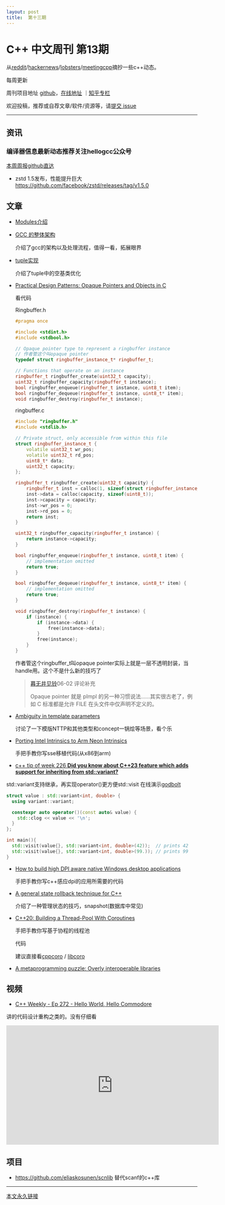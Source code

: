 ```yaml
---
layout: post
title:  第十三期
---
```


# C++ 中文周刊 第13期

从[reddit](https://www.reddit.com/r/cpp/)/[hackernews](https://news.ycombinator.com/)/[lobsters](https://lobste.rs/)/[meetingcpp](https://www.meetingcpp.com/blog/blogroll/)摘抄一些c++动态。

每周更新

周刊项目地址 [github](https://github.com/wanghenshui/cppweeklynews)，[在线地址](https://wanghenshui.github.io/cppweeklynews/) ｜[知乎专栏](https://www.zhihu.com/column/jieyaren)

欢迎投稿，推荐或自荐文章/软件/资源等，请[提交 issue](https://github.com/wanghenshui/cppweeklynews/issues)

---

## 资讯

###  编译器信息最新动态推荐关注hellogcc公众号

[本周周报github直达](https://github.com/hellogcc/osdt-weekly/blob/master/weekly/2021-05-19.md)

- zstd 1.5发布，性能提升巨大 https://github.com/facebook/zstd/releases/tag/v1.5.0

## 文章

- [Modules介绍](https://zhuanlan.zhihu.com/p/373457208)

- [GCC 的整体架构](https://zhuanlan.zhihu.com/p/372526494) 

  介绍了gcc的架构以及处理流程，值得一看，拓展眼界

- [tuple实现](https://zhuanlan.zhihu.com/p/356954012)

  介绍了tuple中的空基类优化

- [Practical Design Patterns: Opaque Pointers and Objects in C](https://interrupt.memfault.com/blog/opaque-pointers)

  看代码

  Ringbuffer.h

  ```c++
  #pragma once
  
  #include <stdint.h>
  #include <stdbool.h>
  
  // Opaque pointer type to represent a ringbuffer instance
  // 作者管这个叫opaque pointer
  typedef struct ringbuffer_instance_t* ringbuffer_t;
  
  // Functions that operate on an instance
  ringbuffer_t ringbuffer_create(uint32_t capacity);
  uint32_t ringbuffer_capacity(ringbuffer_t instance);
  bool ringbuffer_enqueue(ringbuffer_t instance, uint8_t item);
  bool ringbuffer_dequeue(ringbuffer_t instance, uint8_t* item);
  void ringbuffer_destroy(ringbuffer_t instance);
  
  ```

  ringbuffer.c

  ```c++
  #include "ringbuffer.h"
  #include <stdlib.h>
  
  // Private struct, only accessible from within this file
  struct ringbuffer_instance_t {
      volatile uint32_t wr_pos;
      volatile uint32_t rd_pos;
      uint8_t* data;
      uint32_t capacity;
  };
  
  ringbuffer_t ringbuffer_create(uint32_t capacity) {
      ringbuffer_t inst = calloc(1, sizeof(struct ringbuffer_instance_t));
      inst->data = calloc(capacity, sizeof(uint8_t));
      inst->capacity = capacity;
      inst->wr_pos = 0;
      inst->rd_pos = 0;
      return inst;
  }
  
  uint32_t ringbuffer_capacity(ringbuffer_t instance) {
      return instance->capacity;
  }
  
  bool ringbuffer_enqueue(ringbuffer_t instance, uint8_t item) {
      // implementation omitted
      return true;
  }
  
  bool ringbuffer_dequeue(ringbuffer_t instance, uint8_t* item) {
      // implementation omitted
      return true;
  }
  
  void ringbuffer_destroy(ringbuffer_t instance) {
      if (instance) {
          if (instance->data) {
              free(instance->data);
          }
          free(instance);
      }
  }
  ```

   作者管这个ringbuffer_t叫opaque pointer实际上就是一层不透明封装，当handle用。这个不是什么新的技巧了

  > [暮无井见铃](https://www.zhihu.com/people/Kurenai_Misuzu)06-02 评论补充
  >
  > Opaque pointer 就是 pImpl 的另一种习惯说法……其实很古老了，例如 C 标准都是允许 FILE 在头文件中仅声明不定义的。

- [Ambiguity in template parameters](https://brevzin.github.io/c++/2021/05/12/template-ambiguity/)

  讨论了一下模版NTTP和其他类型和concept一锅烩等场景，看个乐

- [Porting Intel Intrinsics to Arm Neon Intrinsics](https://www.codeproject.com/Articles/5301747/Porting-Intel-Intrinsics-to-Arm-Neon-Intrinsics) 

  手把手教你写sse移植代码(从x86到arm)

-   [c++ tip of week 226 **Did you know about C++23 feature which adds support for inheriting from std::variant?**](https://github.com/QuantlabFinancial/cpp_tip_of_the_week/blob/master/226.md)

std::variant支持继承，再实现operator()更方便std::visit 在线演示[godbolt](https://godbolt.org/z/oez6McKzn)

```c++
struct value : std::variant<int, double> {
  using variant::variant;

  constexpr auto operator()(const auto& value) {
    std::clog << value << '\n';
  }
};

int main(){
  std::visit(value{}, std::variant<int, double>(42));  // prints 42
  std::visit(value{}, std::variant<int, double>(99.)); // prints 99
}
```

- [How to build high DPI aware native Windows desktop applications](https://mariusbancila.ro/blog/2021/05/19/how-to-build-high-dpi-aware-native-desktop-applications/)

  手把手教你写c++感应dpi的应用所需要的代码

- [A general state rollback technique for C++](https://www.jfgeyelin.com/2021/02/a-general-state-rollback-technique-for-c.html)

  介绍了一种管理状态的技巧，snapshot(数据库中常见)

- [C++20: Building a Thread-Pool With Coroutines](https://blog.eiler.eu/posts/20210512/)

  手把手教你写基于协程的线程池

  代码

  <script src="https://gist.github.com/MichaEiler/b13771a9e0e403d8a0a082072fd14d68.js"></script>

   建议直接看[cppcoro](https://github.com/lewissbaker/cppcoro) / [libcoro](https://github.com/jbaldwin/libcoro)

- [A metaprogramming puzzle: Overly interoperable libraries](https://quuxplusone.github.io/blog/2021/05/19/after-you-no-after-you/)

## 视频

- [C++ Weekly - Ep 272 - Hello World, Hello Commodore](https://www.youtube.com/watch?v=w2L3Vz5X8JU)

讲的代码设计重构之类的。没有仔细看

<iframe width="560" height="315" src="https://www.youtube.com/embed/w2L3Vz5X8JU" title="YouTube video player" frameborder="0" allow="accelerometer; autoplay; clipboard-write; encrypted-media; gyroscope; picture-in-picture" allowfullscreen></iframe>



## 项目

- https://github.com/eliaskosunen/scnlib 替代scanf的c++库


---



[本文永久链接](https://wanghenshui.github.io/cppweeklynews/posts/013.html)
